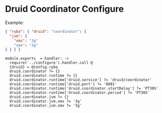 
# Druid Coordinator Configure

Example:

```json
{ "ryba": { "druid": "coordinator": {
  "jvm": {
    "xms": "3g"
    "xmx": "3g"
} } } }
```

    module.exports  = handler: ->
      require('../configure').handler.call @
      {druid} = @config.ryba
      druid.coordinator ?= {}
      druid.coordinator.runtime ?= {}
      druid.coordinator.runtime['druid.service'] ?= 'druid/coordinator'
      druid.coordinator.runtime['druid.port'] ?= '8081'
      druid.coordinator.runtime['druid.coordinator.startDelay'] ?= 'PT30S'
      druid.coordinator.runtime['druid.coordinator.period'] ?= 'PT30S'
      druid.coordinator.jvm ?= {}
      druid.coordinator.jvm.xms ?= '3g'
      druid.coordinator.jvm.xmx ?= '3g'
      

